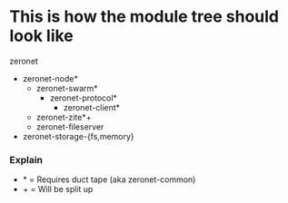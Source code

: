 # This is how the module tree should look like

zeronet
  + zeronet-node*
    + zeronet-swarm*
      + zeronet-protocol*
        + zeronet-client*
    + zeronet-zite*+
    + zeronet-fileserver
  + zeronet-storage-{fs,memory}

### Explain

 - \* = Requires duct tape (aka zeronet-common)
 - \+ = Will be split up
